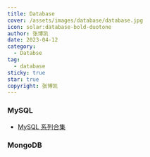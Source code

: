 ```yaml
---
title: Database
cover: /assets/images/database/database.jpg
icon: solar:database-bold-duotone
author: 张博凯
date: 2023-04-12
category:
  - Databse
tag:
  - database
sticky: true
star: true
copyright: 张博凯
---
```


### MySQL
- [MySQL 系列合集](https://mp.weixin.qq.com/mp/appmsgalbum?__biz=MzU5MjA3MzMzMA==&action=getalbum&album_id=2815758911147458563#wechat_redirect)

### MongoDB
